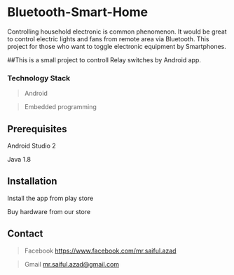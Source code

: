 # Bluetooth-Smart-Home
Controlling household electronic is common phenomenon. It would be great to control electric lights and fans from remote area via Bluetooth. This project for those who want to toggle electronic equipment by Smartphones.

##This is a small project to controll Relay switches by Android app. 

### Technology Stack
> Android 

> Embedded programming 

## Prerequisites

Android Studio 2

Java 1.8


## Installation
Install the app from play store 

Buy hardware from our store 

## Contact
> Facebook https://www.facebook.com/mr.saiful.azad

> Gmail mr.saiful.azad@gmail.com
